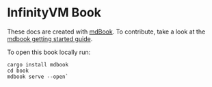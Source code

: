 # InfinityVM Book

These docs are created with [mdBook](https://rust-lang.github.io/mdBook/). To contribute, take a look at the [mdbook getting started guide](https://rust-lang.github.io/mdBook/guide/creating.html). 

To open this book locally run:

```
cargo install mdbook
cd book 
mdbook serve --open`
```